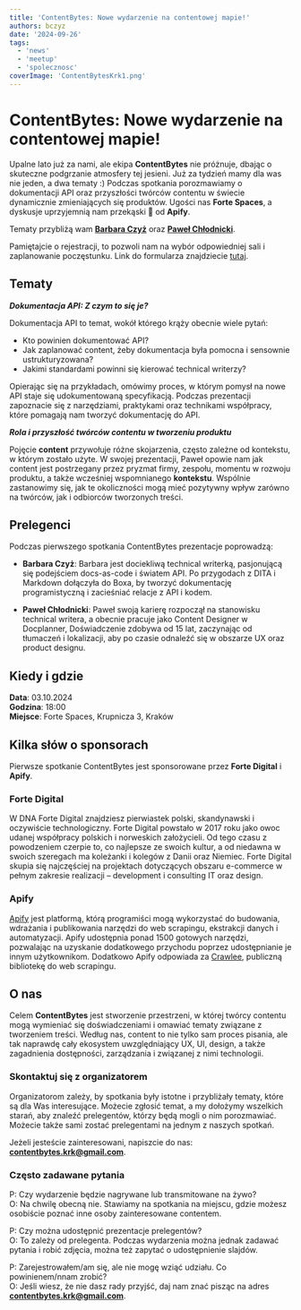 ```yaml
---
title: 'ContentBytes: Nowe wydarzenie na contentowej mapie!'
authors: bczyz
date: '2024-09-26'
tags:
  - 'news'
  - 'meetup'
  - 'spolecznosc'
coverImage: 'ContentBytesKrk1.png'
---
```


# ContentBytes: Nowe wydarzenie na contentowej mapie!

Upalne lato już za nami, ale ekipa **ContentBytes** nie próżnuje, dbając o skuteczne podgrzanie atmosfery tej jesieni.
Już za tydzień mamy dla was nie jeden, a dwa tematy :)
Podczas spotkania porozmawiamy o dokumentacji API oraz przyszłości twórców contentu w świecie dynamicznie zmieniających się produktów.
Ugości nas **Forte Spaces**, a dyskusje uprzyjemnią nam przekąski :pizza: od **Apify**.

Tematy przybliżą wam [**Barbara Czyż**](https://www.linkedin.com/in/barbara-szwarc) oraz [**Paweł Chłodnicki**](https://www.linkedin.com/in/pawelchlodnicki/).

<!--truncate-->

Pamiętajcie o rejestracji, to pozwoli nam na wybór odpowiedniej sali i
zaplanowanie poczęstunku. Link do formularza znajdziecie
[tutaj](https://forms.gle/NzEDRbvS1gWDZY3D8).

## Tematy

**_Dokumentacja API: Z czym to się je?_**

Dokumentacja API to temat, wokół którego krąży obecnie wiele pytań:

* Kto powinien dokumentować API?
* Jak zaplanować content, żeby dokumentacja była pomocna i sensownie ustrukturyzowana?
* Jakimi standardami powinni się kierować technical writerzy?

Opierając się na przykładach, omówimy proces, w którym pomysł na nowe API staje się udokumentowaną specyfikacją.
Podczas prezentacji zapoznacie się z narzędziami, praktykami oraz technikami współpracy, które pomagają nam tworzyć dokumentację do API.

**_Rola i przyszłość twórców contentu w tworzeniu produktu_**

Pojęcie **content** przywołuje różne skojarzenia, często zależne od kontekstu, w którym zostało użyte.
W swojej prezentacji, Paweł opowie nam jak content jest postrzegany przez pryzmat firmy, zespołu, momentu w rozwoju produktu, a także wcześniej wspomnianego **kontekstu**.
Wspólnie zastanowimy się, jak te okoliczności mogą mieć pozytywny wpływ zarówno na twórców, jak i odbiorców tworzonych treści.

## Prelegenci

Podczas pierwszego spotkania ContentBytes prezentacje poprowadzą:

* **Barbara Czyż**: Barbara jest dociekliwą technical writerką, pasjonującą się
podejściem docs-as-code i światem API. Po przygodach z DITA i Markdown dołączyła
do Boxa, by tworzyć dokumentację programistyczną i zacieśniać relacje z API i
kodem.

* **Paweł Chłodnicki**: Paweł swoją karierę rozpoczął na stanowisku technical writera, a obecnie pracuje jako Content Designer w Docplanner, 
Doświadczenie zdobywa od 15 lat, zaczynając od tłumaczeń i lokalizacji, aby po czasie odnaleźć się w obszarze UX oraz product designu.

## Kiedy i gdzie

**Data**: 03.10.2024 <br /> **Godzina**: 18:00 <br /> **Miejsce**: Forte Spaces,
Krupnicza 3, Kraków

## Kilka słów o sponsorach

Pierwsze spotkanie ContentBytes jest sponsorowane przez **Forte Digital** i **Apify**.

### Forte Digital

W DNA Forte Digital znajdziesz pierwiastek polski, skandynawski i oczywiście
technologiczny. Forte Digital powstało w 2017 roku jako owoc udanej współpracy
polskich i norweskich założycieli. Od tego czasu z powodzeniem czerpie to, co
najlepsze ze swoich kultur, a od niedawna w swoich szeregach ma koleżanki i
kolegów z Danii oraz Niemiec. Forte Digital skupia się najczęściej na projektach
dotyczących obszaru e-commerce w pełnym zakresie realizacji – development i
consulting IT oraz design.

### Apify

[Apify](https://apify.com/) jest platformą, którą programiści mogą wykorzystać
do budowania, wdrażania i publikowania narzędzi do web scrapingu, ekstrakcji
danych i automatyzacji. Apify udostępnia ponad 1500 gotowych narzędzi,
pozwalając na uzyskanie dodatkowego przychodu poprzez udostępnianie je innym
użytkownikom. Dodatkowo Apify odpowiada za [Crawlee](https://crawlee.dev/),
publiczną bibliotekę do web scrapingu.

## O nas

Celem **ContentBytes** jest stworzenie przestrzeni, w której twórcy contentu
mogą wymieniać się doświadczeniami i omawiać tematy związane z tworzeniem treści.
Według nas, content to nie tylko sam proces pisania, ale tak naprawdę cały ekosystem uwzględniający UX, UI, design, a także zagadnienia dostępności, zarządzania i związanej z nimi technologii.

### Skontaktuj się z organizatorem

Organizatorom zależy, by spotkania były istotne i przybliżały tematy, które są
dla Was interesujące. Możecie zgłosić temat, a my dołożymy wszelkich starań, aby
znaleźć prelegentów, którzy będą mogli o nim porozmawiać. Możecie także sami
zostać prelegentami na jednym z naszych spotkań.

Jeżeli jesteście zainteresowani, napiszcie do nas: **contentbytes.krk@gmail.com**.

### Często zadawane pytania

P: Czy wydarzenie będzie nagrywane lub transmitowane na żywo? <br /> O: Na
chwilę obecną nie. Stawiamy na spotkania na miejscu, gdzie możesz osobiście
poznać inne osoby zainteresowane contentem.

P: Czy można udostępnić prezentacje prelegentów? <br /> O: To zależy od
prelegenta. Podczas wydarzenia można jednak zadawać pytania i robić zdjęcia,
można też zapytać o udostępnienie slajdów.

P: Zarejestrowałem/am się, ale nie mogę wziąć udziału. Co powinienem/nnam
zrobić? <br /> O: Jeśli wiesz, że nie dasz rady przyjść, daj nam znać pisząc na adres **contentbytes.krk@gmail.com**.

